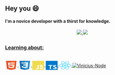  <h2> Hey you 😄 </h2>
 <h4>I'm a novice developer with a thirst for knowledge.</h2>
 
<div align="center">
  <a href="https://github.com/Muvias">
  <img height="180em" src="https://github-readme-stats.vercel.app/api?username=Muvias&show_icons=true&theme=dark&include_all_commits=true&count_private=true"/>
  <img height="180em" src="https://github-readme-stats.vercel.app/api/top-langs/?username=Muvias&layout=compact&langs_count=7&theme=dark"/>
</div>
 
##
 
 <h3> Learning about: </h3>
<div style="display: inline_block"><br>
 <img align="center" alt="Vinicius-HTML" height="30" width="40" src="https://raw.githubusercontent.com/devicons/devicon/master/icons/html5/html5-original.svg">
 <img align="center" alt="Vinicius-CSS" height="30" width="40" src="https://raw.githubusercontent.com/devicons/devicon/master/icons/css3/css3-original.svg">
 <img align="center" alt="Vinicius-Js" height="30" width="40" src="https://raw.githubusercontent.com/devicons/devicon/master/icons/javascript/javascript-plain.svg">
 <img align="center" alt="Vinicius-Ts" height="30" width="40" src="https://raw.githubusercontent.com/devicons/devicon/master/icons/typescript/typescript-plain.svg">
 <img align="center" alt="Vinicius-React" height="30" width="40" src="https://raw.githubusercontent.com/devicons/devicon/master/icons/react/react-original.svg">
 <img align="center" alt="Vinicius-Node" height="30" width="30" src="https://raw.githubusercontent.com/jakeliny/jakeliny/master/images/nodejs.png">
</div>
